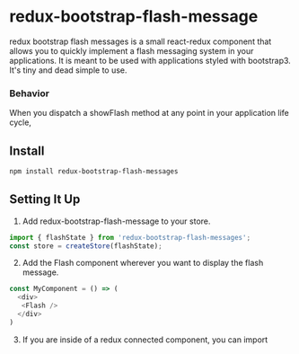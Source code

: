 # redux-bootstrap-flash-message

redux bootstrap flash messages is a small react-redux component that allows you to
quickly implement a flash messaging system in your applications. It is meant to be used
with applications styled with bootstrap3. It's tiny and dead simple to use.

### Behavior

When you dispatch a showFlash method at any point in your application life cycle,


## Install

``` bash
npm install redux-bootstrap-flash-messages
```

## Setting It Up

1) Add redux-bootstrap-flash-message to your store.

``` javascript
import { flashState } from 'redux-bootstrap-flash-messages';
const store = createStore(flashState);
```

2) Add the Flash component wherever you want to display the flash message.

``` javascript
const MyComponent = () => (
  <div>
   <Flash />
  </div>
)

```

3) If you are inside of a redux connected component, you can import
